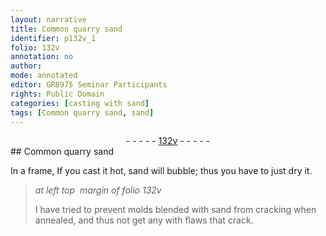 ```yaml
---
layout: narrative
title: Common quarry sand
identifier: p132v_1
folio: 132v
annotation: no
author:
mode: annotated
editor: GR8975 Seminar Participants
rights: Public Domain
categories: [casting with sand]
tags: [Common quarry sand, sand]
---
```


 <div class="folio" align="center">- - - - - <a href="http://gallica.bnf.fr/ark:/12148/btv1b10500001g/f270.item.r=" target="_blank">132v</a> - - - - - </div> 
## <span class="material">Common quarry sand</span>

  <span class="activity"></span> 
 In a frame, If you cast it hot, <span class="material">sand</span> will bubble; thus you have to just dry it. 
 
> *at left top  margin of folio 132v*
> 
> I have tried to prevent molds blended with <span class="material">sand</span> from cracking when annealed, and thus not get any with flaws that crack. 
 